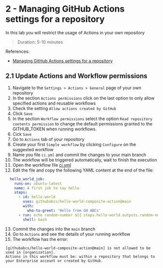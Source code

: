 # 2 - Managing GitHub Actions settings for a repository
In this lab you will restrict the usage of Actions in your own repository
> Duration: 5-10 minutes

References:
- [Managing GitHub Actions settings for a repository](https://docs.github.com/en/repositories/managing-your-repositorys-settings-and-features/enabling-features-for-your-repository/managing-github-actions-settings-for-a-repository#allowing-specific-actions-to-run)

## 2.1 Update Actions and Workflow permissions

1. Navigate to the `Settings > Actions > General` page of your own repository
2. In the section `Actions permissions` click on the last option to only allow specified actions and reusable workflows
3. Check the setting `Allow actions created by GitHub`
4. Click `Save`
5. In the section `Workflow permissions` select the option `Read repository contents permission` to change the default permissions granted to the GITHUB_TOKEN when running workflows.
6. Cick `Save`
7. Go to `Actions` tab of your repository
8. Create your first `Simple workflow` by clicking `Configure` on the suggested workflow
9. Name you file `ci.yml` and commit the changes to your main branch
10. The workflow will be triggered automatically, wait to finish the execution
11. Open the workflow file [ci.yml](/.github/workflows/ci.yml)
12. Edit the file and copy the following YAML content at the end of the file:
```YAML
  hello_world_job:
    runs-on: ubuntu-latest
    name: A first job to say hello
    steps:
      - id: hello-world
        uses: githubabcs/hello-world-composite-action@main
        with:
          who-to-greet: 'Hello from GH ABCs'
      - run: echo random-number ${{ steps.hello-world.outputs.random-number }}
        shell: bash
```
13. Commit the changes into the `main` branch
14. Go to `Actions` and see the details of your running workflow
15. The workflow has the error:
```
[githubabcs/hello-world-composite-action@main] is not allowed to be used in [organization]. 
Actions in this workflow must be: within a repository that belongs to your Enterprise account or created by GitHub.
```
